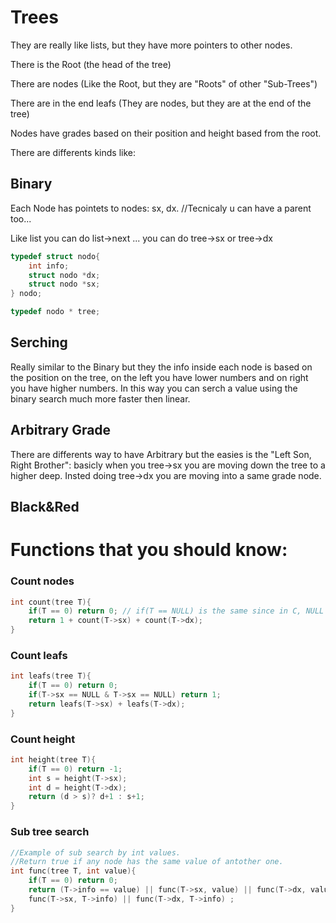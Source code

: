 # Trees

They are really like lists, but they have more pointers to other nodes.

There is the Root (the head of the tree)

There are nodes (Like the Root, but they are "Roots" of other "Sub-Trees")

There are in the end leafs (They are nodes, but they are at the end of the tree)

Nodes have grades based on their position and height based from the root.

There are differents kinds like:

## Binary

Each Node has pointets to nodes: sx, dx. //Tecnicaly u can have a parent too...

Like list you can do list->next ... you can do tree->sx or tree->dx

```c
typedef struct nodo{
    int info;
    struct nodo *dx;
    struct nodo *sx;
} nodo;

typedef nodo * tree;
```

## Serching

Really similar to the Binary but they the info inside each node is based on the position on the tree, on the left you have lower numbers and on right you have higher numbers.
In this way you can serch a value using the binary search much more faster then linear.

## Arbitrary Grade

There are differents way to have Arbitrary but the easies is the "Left Son, Right Brother":
basicly when you tree->sx you are moving down the tree to a higher deep.
Insted doing tree->dx you are moving into a same grade node.

## Black&Red

# Functions that you should know:

### Count nodes

```c
int count(tree T){
    if(T == 0) return 0; // if(T == NULL) is the same since in C, NULL is a macro to 0.
    return 1 + count(T->sx) + count(T->dx);
}
```

### Count leafs

```c
int leafs(tree T){
    if(T == 0) return 0;
    if(T->sx == NULL & T->sx == NULL) return 1;
    return leafs(T->sx) + leafs(T->dx);
}
```

### Count height

```c
int height(tree T){
    if(T == 0) return -1;
    int s = height(T->sx);
    int d = height(T->dx);
    return (d > s)? d+1 : s+1;
}
```

### Sub tree search

```c
//Example of sub search by int values.
//Return true if any node has the same value of antother one.
int func(tree T, int value){
    if(T == 0) return 0;
    return (T->info == value) || func(T->sx, value) || func(T->dx, value) ||
    func(T->sx, T->info) || func(T->dx, T->info) ;
}
```
<!--
### Add on the tree

### Remove from the tree
